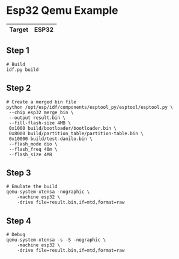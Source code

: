 # Esp32 Qemu Example

| Target | ESP32 |
| ----------------- | ----- |

## Step 1

```text
# Build
idf.py build
```

## Step 2

```text
# Create a merged bin file
python /opt/esp/idf/components/esptool_py/esptool/esptool.py \
 --chip esp32 merge_bin \
 --output result.bin \
 --fill-flash-size 4MB \
 0x1000 build/bootloader/bootloader.bin \
 0x8000 build/partition_table/partition-table.bin \
 0x10000 build/test-danilo.bin \
 --flash_mode dio \
 --flash_freq 40m \
 --flash_size 4MB
```

## Step 3

```text
# Emulate the build
qemu-system-xtensa -nographic \
    -machine esp32 \
    -drive file=result.bin,if=mtd,format=raw 
```

## Step 4

```text
# Debug
qemu-system-xtensa -s -S -nographic \
    -machine esp32 \
    -drive file=result.bin,if=mtd,format=raw
```
